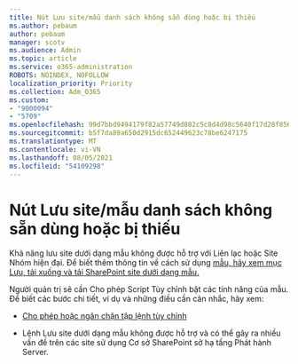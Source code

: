 ```yaml
---
title: Nút Lưu site/mẫu danh sách không sẵn dùng hoặc bị thiếu
ms.author: pebaum
author: pebaum
manager: scotv
ms.audience: Admin
ms.topic: article
ms.service: o365-administration
ROBOTS: NOINDEX, NOFOLLOW
localization_priority: Priority
ms.collection: Adm_O365
ms.custom:
- "9000094"
- "5709"
ms.openlocfilehash: 99d7bbd9494179f82a57749d802c5c8d4d98c5640f17d28f8562bd9ef5192ed8
ms.sourcegitcommit: b5f7da89a650d2915dc652449623c78be6247175
ms.translationtype: MT
ms.contentlocale: vi-VN
ms.lasthandoff: 08/05/2021
ms.locfileid: "54109298"
---
```

# <a name="save-sitelist-template-button-not-available-or-missing"></a>Nút Lưu site/mẫu danh sách không sẵn dùng hoặc bị thiếu

Khả năng lưu site dưới dạng mẫu không được hỗ trợ với Liên lạc hoặc Site Nhóm hiện đại. Để biết thêm thông tin về cách sử dụng [mẫu, hãy xem mục Lưu, tải xuống và tải SharePoint site dưới dạng mẫu.](https://docs.microsoft.com/sharepoint/dev/general-development/save-download-and-upload-a-sharepoint-site-as-a-template)

Người quản trị sẽ cần Cho phép Script Tùy chỉnh bật các tính năng của mẫu. Để biết các bước chi tiết, ví dụ và những điều cần cân nhắc, hãy xem:

- [Cho phép hoặc ngăn chặn tập lệnh tùy chỉnh](https://docs.microsoft.com/sharepoint/allow-or-prevent-custom-script)

- Lệnh Lưu site dưới dạng mẫu không được hỗ trợ và có thể gây ra nhiều vấn đề trên các site sử dụng Cơ sở SharePoint sở hạ tầng Phát hành Server.


